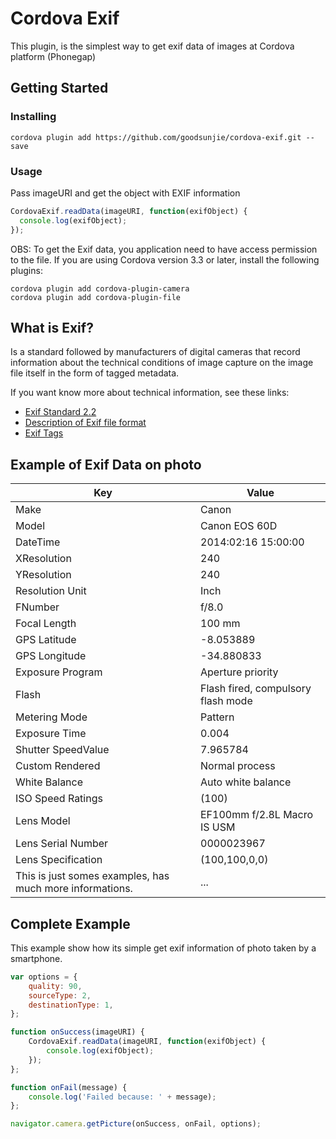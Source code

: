 # Cordova Exif

This plugin, is the simplest way to get exif data of images at Cordova platform (Phonegap)

## Getting Started

### Installing

	cordova plugin add https://github.com/goodsunjie/cordova-exif.git --save

### Usage

Pass imageURI and get the object with EXIF information

```javascript
CordovaExif.readData(imageURI, function(exifObject) {
  console.log(exifObject);
});
```

OBS: To get the Exif data, you application need to have access permission to the file.
If you are using Cordova version 3.3 or later, install the following plugins:
```sheel
cordova plugin add cordova-plugin-camera
cordova plugin add cordova-plugin-file
```

## What is Exif?

Is a standard followed by manufacturers of digital cameras that record information about the technical conditions of image capture on the image file itself in the form of tagged metadata.

If you want know more about technical information, see these links:
- [Exif Standard 2.2](http://www.kodak.com/global/plugins/acrobat/en/service/digCam/exifStandard2.pdf)
- [Description of Exif file format](http://www.media.mit.edu/pia/Research/deepview/exif.html)
- [Exif Tags](http://www.sno.phy.queensu.ca/~phil/exiftool/TagNames/EXIF.html)


## Example of Exif Data on photo

| Key | Value |
|-----|-------|
| Make | Canon |
| Model | Canon EOS 60D |
| DateTime | 2014:02:16 15:00:00 |
| XResolution | 240 |
| YResolution | 240 |
| Resolution Unit | Inch |
| FNumber | f/8.0 |
| Focal Length | 100 mm |
| GPS Latitude | -8.053889 |
| GPS Longitude | -34.880833 |
| Exposure Program | Aperture priority |
| Flash | Flash fired, compulsory flash mode |
| Metering Mode | Pattern |
| Exposure Time | 0.004 |
| Shutter SpeedValue | 7.965784 |
| Custom Rendered  | Normal process |
| White Balance | Auto white balance |
| ISO Speed Ratings | (100) |
| Lens Model | EF100mm f/2.8L Macro IS USM |
| Lens Serial Number | 0000023967 |
| Lens Specification | (100,100,0,0) |
| This is just somes examples, has much more informations. | ... |


## Complete Example

This example show how its simple get exif information of photo taken by a smartphone.

```javascript
var options = {
	quality: 90,
	sourceType: 2,
	destinationType: 1,
};

function onSuccess(imageURI) {
	CordovaExif.readData(imageURI, function(exifObject) {
		console.log(exifObject);
	});
};

function onFail(message) {
	console.log('Failed because: ' + message);
};

navigator.camera.getPicture(onSuccess, onFail, options);
```
